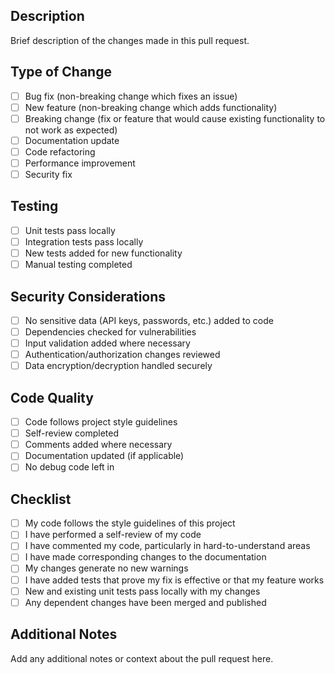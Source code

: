 ## Description

Brief description of the changes made in this pull request.

## Type of Change

- [ ] Bug fix (non-breaking change which fixes an issue)
- [ ] New feature (non-breaking change which adds functionality)
- [ ] Breaking change (fix or feature that would cause existing functionality to not work as expected)
- [ ] Documentation update
- [ ] Code refactoring
- [ ] Performance improvement
- [ ] Security fix

## Testing

- [ ] Unit tests pass locally
- [ ] Integration tests pass locally
- [ ] New tests added for new functionality
- [ ] Manual testing completed

## Security Considerations

- [ ] No sensitive data (API keys, passwords, etc.) added to code
- [ ] Dependencies checked for vulnerabilities
- [ ] Input validation added where necessary
- [ ] Authentication/authorization changes reviewed
- [ ] Data encryption/decryption handled securely

## Code Quality

- [ ] Code follows project style guidelines
- [ ] Self-review completed
- [ ] Comments added where necessary
- [ ] Documentation updated (if applicable)
- [ ] No debug code left in

## Checklist

- [ ] My code follows the style guidelines of this project
- [ ] I have performed a self-review of my code
- [ ] I have commented my code, particularly in hard-to-understand areas
- [ ] I have made corresponding changes to the documentation
- [ ] My changes generate no new warnings
- [ ] I have added tests that prove my fix is effective or that my feature works
- [ ] New and existing unit tests pass locally with my changes
- [ ] Any dependent changes have been merged and published

## Additional Notes

Add any additional notes or context about the pull request here. 
